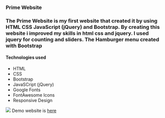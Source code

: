 ### Prime Website

### The Prime Website is my first website that created it by using HTML CSS JavaScript (jQuery) and Bootstrap. By creating this website i improved my skills in html css and jquery. I used jquery for counting and sliders. The Hamburger menu created with Bootstrap

#### Technologies used

- HTML
- CSS
- Bootstrap
- JavaSCript (jQuery)
- Google Fonts 
- FontAwesome Icons
- Responsive Design

![](https://user-images.githubusercontent.com/55697884/154237644-2c8be331-6abb-446b-8bb0-1de17e12ee77.jpg)
Demo website is [here](https://github.com/Buzurgmehr)
